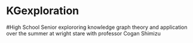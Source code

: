 # KGexploration
#High School Senior explororing knowledge graph theory and application over the summer at wright stare with professor Cogan Shimizu

